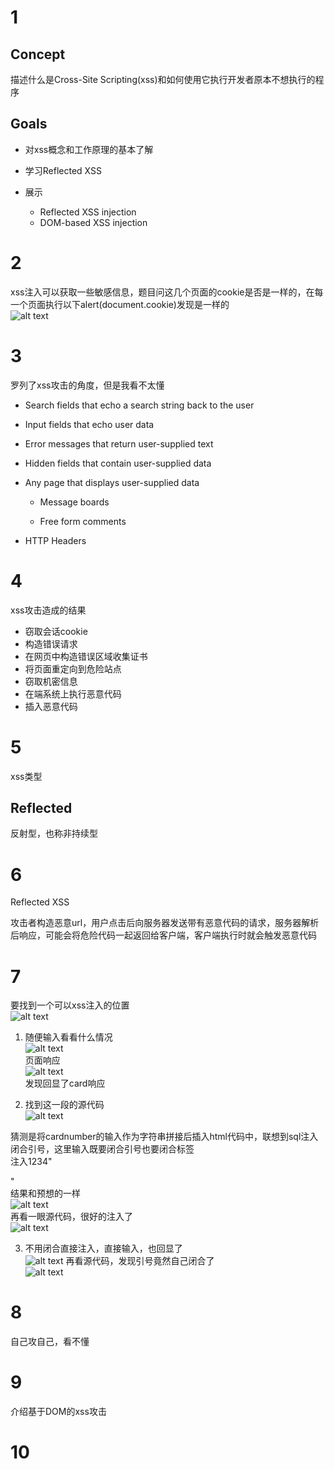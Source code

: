 # 1  

## Concept  
描述什么是Cross-Site Scripting(xss)和如何使用它执行开发者原本不想执行的程序  

##  Goals  

- 对xss概念和工作原理的基本了解

- 学习Reflected XSS  

- 展示  
    - Reflected XSS injection  
    - DOM-based XSS injection  

# 2  

xss注入可以获取一些敏感信息，题目问这几个页面的cookie是否是一样的，在每一个页面执行以下alert(document.cookie)发现是一样的  
![alt text](image.png)  

# 3  

罗列了xss攻击的角度，但是我看不太懂  
- Search fields that echo a search string back to the user

- Input fields that echo user data

- Error messages that return user-supplied text

- Hidden fields that contain user-supplied data

- Any page that displays user-supplied data

    - Message boards

    - Free form comments

- HTTP Headers  

# 4  
xss攻击造成的结果  
- 窃取会话cookie  
- 构造错误请求  
- 在网页中构造错误区域收集证书  
- 将页面重定向到危险站点   
- 窃取机密信息  
- 在端系统上执行恶意代码  
- 插入恶意代码  


# 5 
xss类型  

## Reflected  
反射型，也称非持续型


# 6  
Reflected XSS  

攻击者构造恶意url，用户点击后向服务器发送带有恶意代码的请求，服务器解析后响应，可能会将危险代码一起返回给客户端，客户端执行时就会触发恶意代码  

# 7  
要找到一个可以xss注入的位置  
![alt text](image-1.png)  

1. 随便输入看看什么情况  
![alt text](image-2.png)  
页面响应  
![alt text](image-3.png)  
发现回显了card响应  

2. 找到这一段的源代码  
![alt text](image-4.png)  

猜测是将cardnumber的输入作为字符串拼接后插入html代码中，联想到sql注入闭合引号，这里输入既要闭合引号也要闭合标签   
注入1234"</p><script>alert("hello");</script><p>"  
结果和预想的一样  
![alt text](image-5.png)  
再看一眼源代码，很好的注入了  
![alt text](image-6.png)  

3. 不用闭合直接注入，直接输入<script>alert('I win this game')</script>，也回显了  
![alt text](image-7.png)
再看源代码，发现引号竟然自己闭合了  
![alt text](image-8.png)  

# 8  
自己攻自己，看不懂  

# 9  
介绍基于DOM的xss攻击  


# 10  



